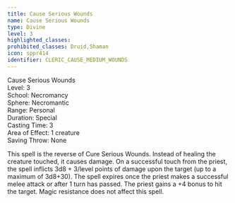 ```yaml
---
title: Cause Serious Wounds
name: Cause Serious Wounds
type: Divine
level: 3
highlighted_classes: 
prohibited_classes: Druid,Shaman
icon: sppr414
identifier: CLERIC_CAUSE_MEDIUM_WOUNDS
---
```

Cause Serious Wounds  
Level: 3  
School: Necromancy  
Sphere: Necromantic  
Range: Personal  
Duration: Special  
Casting Time: 3  
Area of Effect: 1 creature  
Saving Throw: None  
  
This spell is the reverse of Cure Serious Wounds. Instead of healing the creature touched, it causes damage. On a successful touch from the priest, the spell inflicts 3d8 + 3/level points of damage upon the target (up to a maximum of 3d8+30). The spell expires once the priest makes a successful melee attack or after 1 turn has passed. The priest gains a +4 bonus to hit the target. Magic resistance does not affect this spell.  
